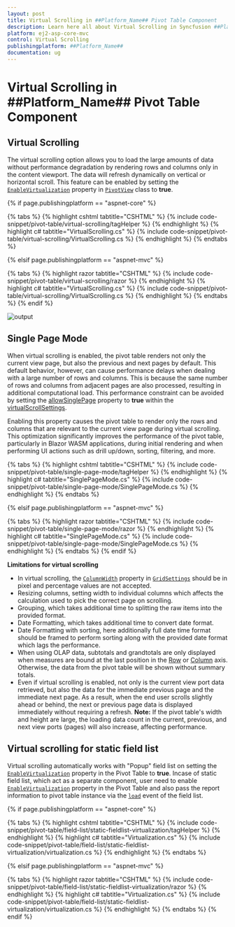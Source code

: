 ```yaml
---
layout: post
title: Virtual Scrolling in ##Platform_Name## Pivot Table Component
description: Learn here all about Virtual Scrolling in Syncfusion ##Platform_Name## Pivot Table component of Syncfusion Essential JS 2 and more.
platform: ej2-asp-core-mvc
control: Virtual Scrolling
publishingplatform: ##Platform_Name##
documentation: ug
---
```


<!-- markdownlint-disable MD036 -->

# Virtual Scrolling in ##Platform_Name## Pivot Table Component

## Virtual Scrolling

The virtual scrolling option allows you to load the large amounts of data without performance degradation by rendering rows and columns only in the content viewport. The data will refresh dynamically on vertical or horizontal scroll. This feature can be enabled by setting the [`EnableVirtualization`](https://help.syncfusion.com/cr/aspnetcore-js2/Syncfusion.EJ2.PivotView.PivotView.html#Syncfusion_EJ2_PivotView_PivotView_EnableVirtualization) property in [`PivotView`](https://help.syncfusion.com/cr/aspnetmvc-js2/Syncfusion.EJ2.PivotView.PivotView.html) class to **true**.

{% if page.publishingplatform == "aspnet-core" %}

{% tabs %}
{% highlight cshtml tabtitle="CSHTML" %}
{% include code-snippet/pivot-table/virtual-scrolling/tagHelper %}
{% endhighlight %}
{% highlight c# tabtitle="VirtualScrolling.cs" %}
{% include code-snippet/pivot-table/virtual-scrolling/VirtualScrolling.cs %}
{% endhighlight %}
{% endtabs %}

{% elsif page.publishingplatform == "aspnet-mvc" %}

{% tabs %}
{% highlight razor tabtitle="CSHTML" %}
{% include code-snippet/pivot-table/virtual-scrolling/razor %}
{% endhighlight %}
{% highlight c# tabtitle="VirtualScrolling.cs" %}
{% include code-snippet/pivot-table/virtual-scrolling/VirtualScrolling.cs %}
{% endhighlight %}
{% endtabs %}
{% endif %}

![output](images/virtualscrolling.png)

## Single Page Mode

When virtual scrolling is enabled, the pivot table renders not only the current view page, but also the previous and next pages by default. This default behavior, however, can cause performance delays when dealing with a large number of rows and columns. This is because the same number of rows and columns from adjacent pages are also processed, resulting in additional computational load. This performance constraint can be avoided by setting the [allowSinglePage]() property to **true** within the [virtualScrollSettings]().

Enabling this property causes the pivot table to render only the rows and columns that are relevant to the current view page during virtual scrolling. This optimization significantly improves the performance of the pivot table, particularly in Blazor WASM applications, during initial rendering and when performing UI actions such as drill up/down, sorting, filtering, and more.

{% tabs %}
{% highlight cshtml tabtitle="CSHTML" %}
{% include code-snippet/pivot-table/single-page-mode/tagHelper %}
{% endhighlight %}
{% highlight c# tabtitle="SinglePageMode.cs" %}
{% include code-snippet/pivot-table/single-page-mode/SinglePageMode.cs %}
{% endhighlight %}
{% endtabs %}

{% elsif page.publishingplatform == "aspnet-mvc" %}

{% tabs %}
{% highlight razor tabtitle="CSHTML" %}
{% include code-snippet/pivot-table/single-page-mode/razor %}
{% endhighlight %}
{% highlight c# tabtitle="SinglePageMode.cs" %}
{% include code-snippet/pivot-table/single-page-mode/SinglePageMode.cs %}
{% endhighlight %}
{% endtabs %}
{% endif %}

**Limitations for virtual scrolling**

* In virtual scrolling, the [`ColumnWidth`](https://help.syncfusion.com/cr/aspnetcore-js2/Syncfusion.EJ2.PivotView.PivotViewGridSettings.html#Syncfusion_EJ2_PivotView_PivotViewGridSettings_ColumnWidth) property in [`GridSettings`](https://help.syncfusion.com/cr/aspnetmvc-js2/Syncfusion.EJ2.PivotView.PivotViewGridSettings.html) should be in pixel and percentage values are not accepted.
* Resizing columns, setting width to individual columns which affects the calculation used to pick the correct page on scrolling.
* Grouping, which takes additional time to splitting the raw items into the provided format.
* Date Formatting, which takes additional time to convert date format.
* Date Formatting with sorting, here additionally full date time format should be framed to perform sorting along with the provided date format which lags the performance.
* When using OLAP data, subtotals and grandtotals are only displayed when measures are bound at the last position in the [Row](https://help.syncfusion.com/cr/aspnetmvc-js2/Syncfusion.EJ2.PivotView.PivotViewRow.html) or [Column](https://help.syncfusion.com/cr/aspnetmvc-js2/Syncfusion.EJ2.PivotView.ColumnsDataSourceSettings.html) axis. Otherwise, the data from the pivot table will be shown without summary totals.
* Even if virtual scrolling is enabled, not only is the current view port data retrieved, but also the data for the immediate previous page and the immediate next page. As a result, when the end user scrolls slightly ahead or behind, the next or previous page data is displayed immediately without requiring a refresh. **Note:** If the pivot table's width and height are large, the loading data count in the current, previous, and next view ports (pages) will also increase, affecting performance.

## Virtual scrolling for static field list

Virtual scrolling automatically works with "Popup" field list on setting the [`EnableVirtualization`](https://help.syncfusion.com/cr/aspnetmvc-js2/Syncfusion.EJ2.PivotView.PivotView.html#Syncfusion_EJ2_PivotView_PivotView_EnableVirtualization) property in the Pivot Table to **true**. Incase of static field list, which act as a separate component, user need to enable [`EnableVirtualization`](https://help.syncfusion.com/cr/aspnetmvc-js2/Syncfusion.EJ2.PivotView.PivotView.html#Syncfusion_EJ2_PivotView_PivotView_EnableVirtualization) property in the Pivot Table and also pass the report information to pivot table instance via the [`load`](https://ej2.syncfusion.com/documentation/common/api-l10n.html#load) event of the field list.

{% if page.publishingplatform == "aspnet-core" %}

{% tabs %}
{% highlight cshtml tabtitle="CSHTML" %}
{% include code-snippet/pivot-table/field-list/static-fieldlist-virtualization/tagHelper %}
{% endhighlight %}
{% highlight c# tabtitle="Virtualization.cs" %}
{% include code-snippet/pivot-table/field-list/static-fieldlist-virtualization/virtualization.cs %}
{% endhighlight %}
{% endtabs %}

{% elsif page.publishingplatform == "aspnet-mvc" %}

{% tabs %}
{% highlight razor tabtitle="CSHTML" %}
{% include code-snippet/pivot-table/field-list/static-fieldlist-virtualization/razor %}
{% endhighlight %}
{% highlight c# tabtitle="Virtualization.cs" %}
{% include code-snippet/pivot-table/field-list/static-fieldlist-virtualization/virtualization.cs %}
{% endhighlight %}
{% endtabs %}
{% endif %}